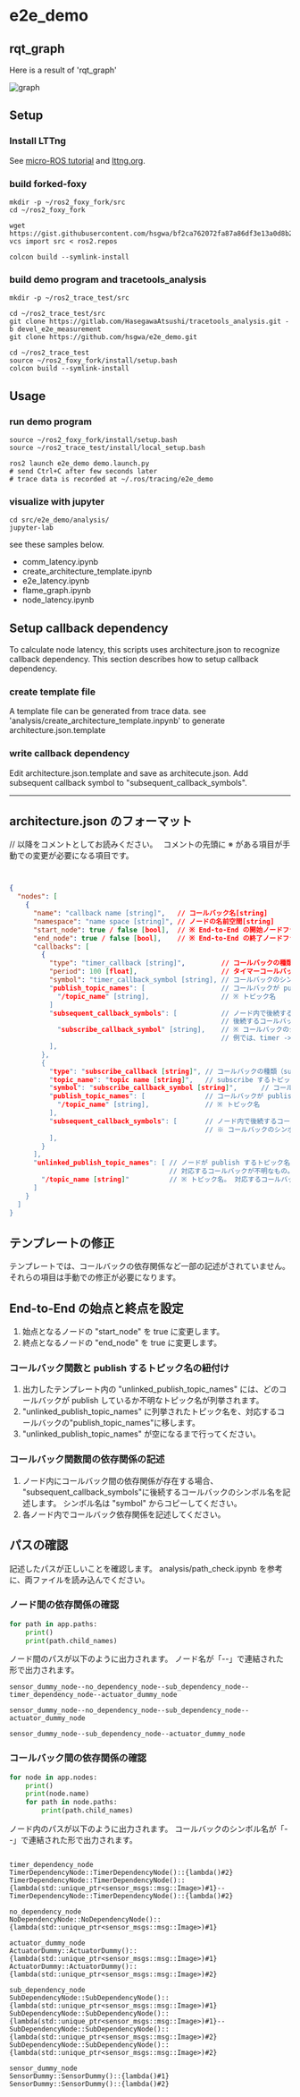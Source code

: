 # e2e_demo

## rqt_graph
Here is a result of 'rqt_graph'

![graph](rosgraph.png)
## Setup

### Install LTTng

See [micro-ROS tutorial](https://micro-ros.github.io/docs/tutorials/advanced/tracing/) and [lttng.org](https://lttng.org/docs/).

### build forked-foxy

```
mkdir -p ~/ros2_foxy_fork/src
cd ~/ros2_foxy_fork

wget https://gist.githubusercontent.com/hsgwa/bf2ca762072fa87a86df3e13a0d8b2d5/raw/09233cc352fbb8a2a0989bd60bcef3bda15cbbeb/ros2.repos
vcs import src < ros2.repos

colcon build --symlink-install
```


### build demo program and tracetools_analysis

```
mkdir -p ~/ros2_trace_test/src

cd ~/ros2_trace_test/src
git clone https://gitlab.com/HasegawaAtsushi/tracetools_analysis.git -b devel_e2e_measurement
git clone https://github.com/hsgwa/e2e_demo.git

cd ~/ros2_trace_test
source ~/ros2_foxy_fork/install/setup.bash
colcon build --symlink-install
```

## Usage

### run demo program
```
source ~/ros2_foxy_fork/install/setup.bash
source ~/ros2_trace_test/install/local_setup.bash

ros2 launch e2e_demo demo.launch.py
# send Ctrl+C after few seconds later
# trace data is recorded at ~/.ros/tracing/e2e_demo
```

### visualize with jupyter
```
cd src/e2e_demo/analysis/
jupyter-lab
```

see these samples below.

- comm_latency.ipynb
- create_architecture_template.ipynb
- e2e_latency.ipynb
- flame_graph.ipynb
- node_latency.ipynb

## Setup callback dependency
To calculate node latency, this scripts uses architecture.json to recognize callback dependency.
This section describes how to setup callback dependency.

### create template file
A template file can be generated from trace data.
see 'analysis/create_architecture_template.inpynb' to generate architecture.json.template

### write callback dependency
Edit architecture.json.template and save as architecute.json.
Add subsequent callback symbol to "subsequent_callback_symbols".

---



## architecture.json のフォーマット

// 以降をコメントとしてお読みください。　
コメントの先頭に ※ がある項目が手動での変更が必要になる項目です。

```json


{
  "nodes": [ 
    {
      "name": "callback name [string]",   // コールバック名[string]
      "namespace": "name space [string]", // ノードの名前空間[string]
      "start_node": true / false [bool],  // ※ End-to-End の開始ノードフラグ
      "end_node": true / false [bool],    // ※ End-to-End の終了ノードフラグ
      "callbacks": [
        {
          "type": "timer_callback [string]",         // コールバックの種類（timer コールバックの場合）
          "period": 100 [float],                     // タイマーコールバックの周期
          "symbol": "timer_callback_symbol [string], // コールバックのシンボル名
          "publish_topic_names": [                   // コールバックが publish するトピックのリスト
            "/topic_name" [string],                  // ※ トピック名
		  ]
          "subsequent_callback_symbols": [           // ノード内で後続するコールバックのリスト
		                                             // 後続するコールバックのシンボル名をコピーする。
            "subscribe_callback_symbol" [string],    // ※ コールバックのシンボル名
			                                         // 例では、timer -> subscribe の依存を記述しています。
		  ],
        },
        {
          "type": "subscribe_callback [string]", // コールバックの種類（subscribe コールバックの場合）
          "topic_name": "topic name [string]",   // subscribe するトピック名
          "symbol": "subscribe_callback_symbol [string]",      // コールバックのシンボル名
          "publish_topic_names": [               // コールバックが publish するトピックのリスト
            "/topic_name" [string],              // ※ トピック名
		  ],
          "subsequent_callback_symbols": [       // ノード内で後続するコールバックのリスト
                                                 // ※ コールバックのシンボル名
		  ],
        }
      ],
      "unlinked_publish_topic_names": [ // ノードが publish するトピック名のリスト。
	                                    // 対応するコールバックが不明なもの。
        "/topic_name [string]"          // ※ トピック名。 対応するコールバックの"publish_topic_names"に移す。
      ]
    }
  ]
}
```



## テンプレートの修正

テンプレートでは、コールバックの依存関係など一部の記述がされていません。
それらの項目は手動での修正が必要になります。

## End-to-End の始点と終点を設定
1. 始点となるノードの "start_node" を true に変更します。
2. 終点となるノードの "end_node" を true に変更します。

### コールバック関数と publish するトピック名の紐付け

1. 出力したテンプレート内の "unlinked_publish_topic_names" には、どのコールバックが publish しているか不明なトピック名が列挙されます。
2. "unlinked_publish_topic_names" に列挙されたトピック名を、対応するコールバックの"publish_topic_names"に移します。
3. "unlinked_publish_topic_names" が空になるまで行ってください。  


### コールバック関数間の依存関係の記述

1. ノード内にコールバック間の依存関係が存在する場合、
   "subsequent_callback_symbols"に後続するコールバックのシンボル名を記述します。
   シンボル名は "symbol" からコピーしてください。
2. 各ノード内でコールバック依存関係を記述してください。



## パスの確認

記述したパスが正しいことを確認します。
analysis/path_check.ipynb を参考に、両ファイルを読み込んでください。

### ノード間の依存関係の確認

```python
for path in app.paths:
    print()
    print(path.child_names)
```

ノード間のパスが以下のように出力されます。
ノード名が「--」で連結された形で出力されます。

```
sensor_dummy_node--no_dependency_node--sub_dependency_node--timer_dependency_node--actuator_dummy_node

sensor_dummy_node--no_dependency_node--sub_dependency_node--actuator_dummy_node

sensor_dummy_node--sub_dependency_node--actuator_dummy_node
```

### コールバック間の依存関係の確認

```python
for node in app.nodes:
    print()
    print(node.name)
    for path in node.paths:
        print(path.child_names)
```
ノード内のパスが以下のように出力されます。
コールバックのシンボル名が「--」で連結された形で出力されます。

```

timer_dependency_node
TimerDependencyNode::TimerDependencyNode()::{lambda()#2}
TimerDependencyNode::TimerDependencyNode()::{lambda(std::unique_ptr<sensor_msgs::msg::Image>)#1}--TimerDependencyNode::TimerDependencyNode()::{lambda()#2}

no_dependency_node
NoDependencyNode::NoDependencyNode()::{lambda(std::unique_ptr<sensor_msgs::msg::Image>)#1}

actuator_dummy_node
ActuatorDummy::ActuatorDummy()::{lambda(std::unique_ptr<sensor_msgs::msg::Image>)#1}
ActuatorDummy::ActuatorDummy()::{lambda(std::unique_ptr<sensor_msgs::msg::Image>)#2}

sub_dependency_node
SubDependencyNode::SubDependencyNode()::{lambda(std::unique_ptr<sensor_msgs::msg::Image>)#1}
SubDependencyNode::SubDependencyNode()::{lambda(std::unique_ptr<sensor_msgs::msg::Image>)#1}--SubDependencyNode::SubDependencyNode()::{lambda(std::unique_ptr<sensor_msgs::msg::Image>)#2}
SubDependencyNode::SubDependencyNode()::{lambda(std::unique_ptr<sensor_msgs::msg::Image>)#2}

sensor_dummy_node
SensorDummy::SensorDummy()::{lambda()#1}
SensorDummy::SensorDummy()::{lambda()#2}
```
